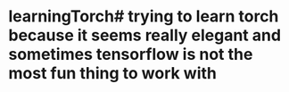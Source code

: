 # learningTorch# trying to learn torch because it seems really elegant and sometimes tensorflow is not the most fun thing to work with
